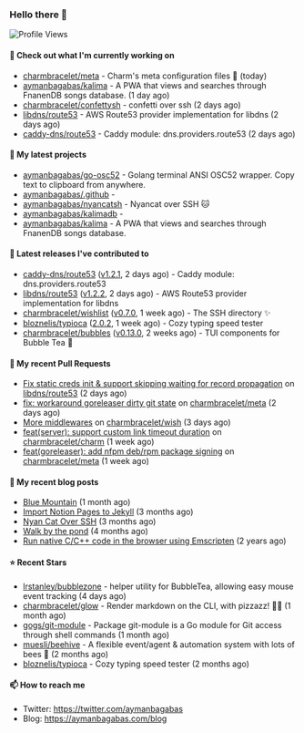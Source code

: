 ### Hello there 👋

![Profile Views](https://komarev.com/ghpvc/?username=aymanbagabas&label=PROFILE+VIEWS)

#### 👷 Check out what I'm currently working on

- [charmbracelet/meta](https://github.com/charmbracelet/meta) - Charm&#39;s meta configuration files 🫥 (today)
- [aymanbagabas/kalima](https://github.com/aymanbagabas/kalima) - A PWA that views and searches through FnanenDB songs database. (1 day ago)
- [charmbracelet/confettysh](https://github.com/charmbracelet/confettysh) - confetti over ssh (2 days ago)
- [libdns/route53](https://github.com/libdns/route53) - AWS Route53 provider implementation for libdns (2 days ago)
- [caddy-dns/route53](https://github.com/caddy-dns/route53) - Caddy module: dns.providers.route53 (2 days ago)

#### 🌱 My latest projects

- [aymanbagabas/go-osc52](https://github.com/aymanbagabas/go-osc52) - Golang terminal ANSI OSC52 wrapper. Copy text to clipboard from anywhere.
- [aymanbagabas/.github](https://github.com/aymanbagabas/.github) - 
- [aymanbagabas/nyancatsh](https://github.com/aymanbagabas/nyancatsh) - Nyancat over SSH 🐱
- [aymanbagabas/kalimadb](https://github.com/aymanbagabas/kalimadb) - 
- [aymanbagabas/kalima](https://github.com/aymanbagabas/kalima) - A PWA that views and searches through FnanenDB songs database.

#### 🔭 Latest releases I've contributed to

- [caddy-dns/route53](https://github.com/caddy-dns/route53) ([v1.2.1](https://github.com/caddy-dns/route53/releases/tag/v1.2.1), 2 days ago) - Caddy module: dns.providers.route53
- [libdns/route53](https://github.com/libdns/route53) ([v1.2.2](https://github.com/libdns/route53/releases/tag/v1.2.2), 2 days ago) - AWS Route53 provider implementation for libdns
- [charmbracelet/wishlist](https://github.com/charmbracelet/wishlist) ([v0.7.0](https://github.com/charmbracelet/wishlist/releases/tag/v0.7.0), 1 week ago) - The SSH directory ✨
- [bloznelis/typioca](https://github.com/bloznelis/typioca) ([2.0.2](https://github.com/bloznelis/typioca/releases/tag/2.0.2), 1 week ago) - Cozy typing speed tester
- [charmbracelet/bubbles](https://github.com/charmbracelet/bubbles) ([v0.13.0](https://github.com/charmbracelet/bubbles/releases/tag/v0.13.0), 2 weeks ago) - TUI components for Bubble Tea 🍡

#### 🔨 My recent Pull Requests

- [Fix static creds init &amp; support skipping waiting for record propagation](https://github.com/libdns/route53/pull/15) on [libdns/route53](https://github.com/libdns/route53) (2 days ago)
- [fix: workaround goreleaser dirty git state](https://github.com/charmbracelet/meta/pull/39) on [charmbracelet/meta](https://github.com/charmbracelet/meta) (2 days ago)
- [More middlewares](https://github.com/charmbracelet/wish/pull/60) on [charmbracelet/wish](https://github.com/charmbracelet/wish) (3 days ago)
- [feat(server): support custom link timeout duration](https://github.com/charmbracelet/charm/pull/156) on [charmbracelet/charm](https://github.com/charmbracelet/charm) (1 week ago)
- [feat(goreleaser): add nfpm deb/rpm package signing](https://github.com/charmbracelet/meta/pull/38) on [charmbracelet/meta](https://github.com/charmbracelet/meta) (1 week ago)

#### 📜 My recent blog posts

- [Blue Mountain](https://aymanbagabas.com/blog/2022/06/02/blue-mountain.html) (1 month ago)
- [Import Notion Pages to Jekyll](https://aymanbagabas.com/blog/2022/03/29/import-notion-pages-to-jekyll.html) (3 months ago)
- [Nyan Cat Over SSH](https://aymanbagabas.com/blog/2022/03/25/nyan-cat-over-ssh.html) (3 months ago)
- [Walk by the pond](https://aymanbagabas.com/blog/2022/03/10/walk-by-the-pond.html) (4 months ago)
- [Run native C/C&#43;&#43; code in the browser using Emscripten](https://aymanbagabas.com/blog/2020/11/18/run-native-c-c&#43;&#43;-code-in-the-browser-using-emscripten.html) (2 years ago)

#### ⭐ Recent Stars

- [lrstanley/bubblezone](https://github.com/lrstanley/bubblezone) - helper utility for BubbleTea, allowing easy mouse event tracking (4 days ago)
- [charmbracelet/glow](https://github.com/charmbracelet/glow) - Render markdown on the CLI, with pizzazz! 💅🏻 (1 month ago)
- [gogs/git-module](https://github.com/gogs/git-module) - Package git-module is a Go module for Git access through shell commands (1 month ago)
- [muesli/beehive](https://github.com/muesli/beehive) - A flexible event/agent &amp; automation system with lots of bees 🐝 (2 months ago)
- [bloznelis/typioca](https://github.com/bloznelis/typioca) - Cozy typing speed tester (2 months ago)

#### 📫 How to reach me

- Twitter: https://twitter.com/aymanbagabas
- Blog: https://aymanbagabas.com/blog
